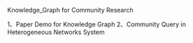 Knowledge_Graph for Community Research

1、Paper Demo for Knowledge Graph 2、Community Query in Heterogeneous Networks System

